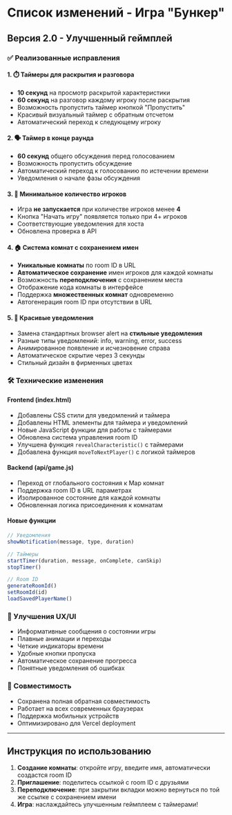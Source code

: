 # Список изменений - Игра "Бункер"

## Версия 2.0 - Улучшенный геймплей

### ✅ Реализованные исправления

#### 1. ⏱️ Таймеры для раскрытия и разговора
- **10 секунд** на просмотр раскрытой характеристики
- **60 секунд** на разговор каждому игроку после раскрытия
- Возможность пропустить таймер кнопкой "Пропустить"
- Красивый визуальный таймер с обратным отсчетом
- Автоматический переход к следующему игроку

#### 2. 🗣️ Таймер в конце раунда
- **60 секунд** общего обсуждения перед голосованием
- Возможность пропустить обсуждение
- Автоматический переход к голосованию по истечении времени
- Уведомления о начале фазы обсуждения

#### 3. 👥 Минимальное количество игроков
- Игра **не запускается** при количестве игроков менее **4**
- Кнопка "Начать игру" появляется только при 4+ игроков
- Соответствующие уведомления для хоста
- Обновлена проверка в API

#### 4. 🏠 Система комнат с сохранением имен
- **Уникальные комнаты** по room ID в URL
- **Автоматическое сохранение** имен игроков для каждой комнаты
- Возможность **переподключения** с сохранением места
- Отображение кода комнаты в интерфейсе
- Поддержка **множественных комнат** одновременно
- Автогенерация room ID при отсутствии в URL

#### 5. 🔔 Красивые уведомления
- Замена стандартных browser alert на **стильные уведомления**
- Разные типы уведомлений: info, warning, error, success
- Анимированное появление и исчезновение справа
- Автоматическое скрытие через 3 секунды
- Стильный дизайн в фирменных цветах

### 🛠️ Технические изменения

#### Frontend (index.html)
- Добавлены CSS стили для уведомлений и таймера
- Добавлены HTML элементы для таймера и уведомлений
- Новые JavaScript функции для работы с таймерами
- Обновлена система управления room ID
- Улучшена функция `revealCharacteristic()` с таймерами
- Добавлена функция `moveToNextPlayer()` с логикой таймеров

#### Backend (api/game.js)
- Переход от глобального состояния к Map комнат
- Поддержка room ID в URL параметрах
- Изолированное состояние для каждой комнаты
- Обновленная логика присоединения к комнатам

#### Новые функции
```javascript
// Уведомления
showNotification(message, type, duration)

// Таймеры
startTimer(duration, message, onComplete, canSkip)
stopTimer()

// Room ID
generateRoomId()
setRoomId(id)
loadSavedPlayerName()
```

### 🎯 Улучшения UX/UI

- Информативные сообщения о состоянии игры
- Плавные анимации и переходы
- Четкие индикаторы времени
- Удобные кнопки пропуска
- Автоматическое сохранение прогресса
- Понятные уведомления об ошибках

### 🔧 Совместимость

- Сохранена полная обратная совместимость
- Работает на всех современных браузерах
- Поддержка мобильных устройств
- Оптимизировано для Vercel deployment

---

## Инструкция по использованию

1. **Создание комнаты**: откройте игру, введите имя, автоматически создастся room ID
2. **Приглашение**: поделитесь ссылкой с room ID с друзьями
3. **Переподключение**: при закрытии вкладки можно вернуться по той же ссылке с сохранением имени
4. **Игра**: наслаждайтесь улучшенным геймплеем с таймерами!
